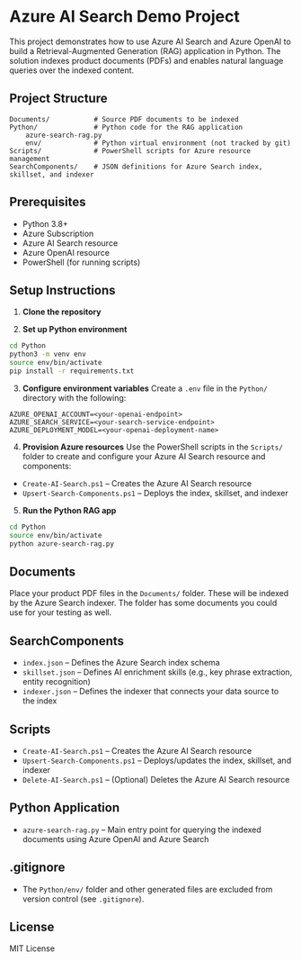 # Azure AI Search Demo Project

This project demonstrates how to use Azure AI Search and Azure OpenAI to build a Retrieval-Augmented Generation (RAG) application in Python. The solution indexes product documents (PDFs) and enables natural language queries over the indexed content.

## Project Structure

```
Documents/           # Source PDF documents to be indexed
Python/              # Python code for the RAG application
    azure-search-rag.py
    env/             # Python virtual environment (not tracked by git)
Scripts/             # PowerShell scripts for Azure resource management
SearchComponents/    # JSON definitions for Azure Search index, skillset, and indexer
```

## Prerequisites
- Python 3.8+
- Azure Subscription
- Azure AI Search resource
- Azure OpenAI resource
- PowerShell (for running scripts)

## Setup Instructions

1. **Clone the repository**

2. **Set up Python environment**
```sh
cd Python
python3 -m venv env
source env/bin/activate
pip install -r requirements.txt
```

3. **Configure environment variables**
Create a `.env` file in the `Python/` directory with the following:
```
AZURE_OPENAI_ACCOUNT=<your-openai-endpoint>
AZURE_SEARCH_SERVICE=<your-search-service-endpoint>
AZURE_DEPLOYMENT_MODEL=<your-openai-deployment-name>
```

4. **Provision Azure resources**
Use the PowerShell scripts in the `Scripts/` folder to create and configure your Azure AI Search resource and components:
- `Create-AI-Search.ps1` – Creates the Azure AI Search resource
- `Upsert-Search-Components.ps1` – Deploys the index, skillset, and indexer

5. **Run the Python RAG app**
```sh
cd Python
source env/bin/activate
python azure-search-rag.py
```

## Documents
Place your product PDF files in the `Documents/` folder. These will be indexed by the Azure Search indexer. The folder has some documents you could use for your testing as well.

## SearchComponents
- `index.json` – Defines the Azure Search index schema
- `skillset.json` – Defines AI enrichment skills (e.g., key phrase extraction, entity recognition)
- `indexer.json` – Defines the indexer that connects your data source to the index

## Scripts
- `Create-AI-Search.ps1` – Creates the Azure AI Search resource
- `Upsert-Search-Components.ps1` – Deploys/updates the index, skillset, and indexer
- `Delete-AI-Search.ps1` – (Optional) Deletes the Azure AI Search resource

## Python Application
- `azure-search-rag.py` – Main entry point for querying the indexed documents using Azure OpenAI and Azure Search

## .gitignore
- The `Python/env/` folder and other generated files are excluded from version control (see `.gitignore`).

## License
MIT License
